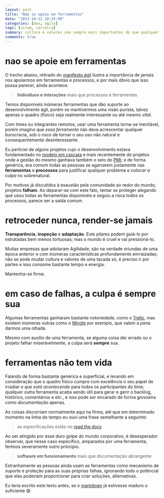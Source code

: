 ```yaml
---
layout: post 
title: "Não se apoie em ferramentas"
date: "2013-10-12 10:35:00"
categories: [dev, agile]
tags: [scrum, carreira]
summary: cultura e valores são sempre mais importantes do que qualquer ferramenta.
comments: true
---
```

# nao se apoie em ferramentas
O trecho abaixo, retirado do [manifesto ágil](http://agilemanifesto.org/iso/ptbr/) ilustra a importância de jamais nos apoiarmos em ferramentas e processos, e por mais óbvio que isso possa parecer, ainda acontece.

> **Indivíduos e interações** mais que processos e ferramentas

Temos disponíveis inúmeras ferramentas que dão suporte ao desenvolvimento ágil, porém se mantivermos uma visão purista, talvez apenas o quadro (físico) seja realmente interessante ou até mesmo *vital*.

Com times ou integrantes remotos, usar uma ferramenta torna-se inevitável, porém imagino que *essa ferramenta* não deva acrescentar qualquer burocracia, sob o risco de tornar o seu uso não natural e consequentemente desinteressante.

Eu particiei de *alguns* projetos cujo o desenvolvimento estava fundamentado no [modelo em cascata](http://pt.wikipedia.org/wiki/Modelo_em_cascata) e mais recentemente de projetos onde a gestão do mesmo ganhava também o selo do [PMI](http://www.pmi.org); e de forma genérica, era comum todas as pessoas se agarrarem justamente nas **ferramentas** e **processos** para justificar qualquer problema e *colocar a culpa* no sobrenatural.

Por motivos já discutidos à exaustão pela comunidade ao redor do mundo, projetos **falham**. Ao deparar-se com este fato, tentar se proteger alegando que usou todas as ferramentas disponíveis e seguiu a risca todos os processos, parece ser a saída comum.

# retroceder nunca, render-se jamais

**Transparência**, **inspeção** e **adaptação**. Este pilares podem guiá-lo por estratadas bem menos tortuosas; mas o mundo é cruel e vai pressioná-lo.

Muitas empresas que adotaram Agilidade, são na verdade oriundas de uma época anterior e com inúmeras características profundamente enrraizadas; não se pode mudar cultura e valores de uma tacada só, é preciso ir por partes e isso consome bastante tempo e energia.

Mantenha-se firme.

# em caso de falhas, a culpa é sempre sua

Algumas ferramentas ganharam bastante notoriedade, como o [Trello](http://www.trello.com), mas existem inúmeras outras como o [Mingle](http://www.thoughtworks.com/products/mingle-agile-project-management) por exemplo, que valem a pena darmos uma olhada.

Mesmo com auxílio de uma ferramenta, se alguma coisa der errado ou o projeto falhar miserávelmente, a culpa será **sempre** sua.

# ferramentas não tem vida

Falando de forma bastante genérica e superficial, e levando em consideração que o quadro físico cumpre com excelência o seu papel de irradiar *o que está acontecendo* para todos os participantes do time; qualquer outra ferramenta acaba sendo útil para gerar e gerir o backlog, histórico, comentários e etc., e isso pode ser encarado de forma grosseira como *documentação* apenas.

As coisas discorriam normalmente aqui na firma, até que em determinado momento na linha do tempo eu ouvi uma frase semelhante a seguinte:

> as especificações estão no [read the docs](https://readthedocs.org/)

Ao ser atingido por esse duro golpe do mundo corporativo, é desesperador observar, que nesse caso específico, amparados por uma ferramenta, ferimos severamente outro príncipio.

> **software em funcionamento** mais que documentação abrangente

Estranhamente as pessoas ainda usam as ferramentas como mecanismo de suporte e proteção para as suas próprias falhas, ignorando todo o potêncial que elas poderiam proporcionar para criar soluções, alternativas.

Eu teria escrito este texto antes, se o [markdown](http://daringfireball.net/projects/markdown/) já estivesse maduro o suficiente :smile:
